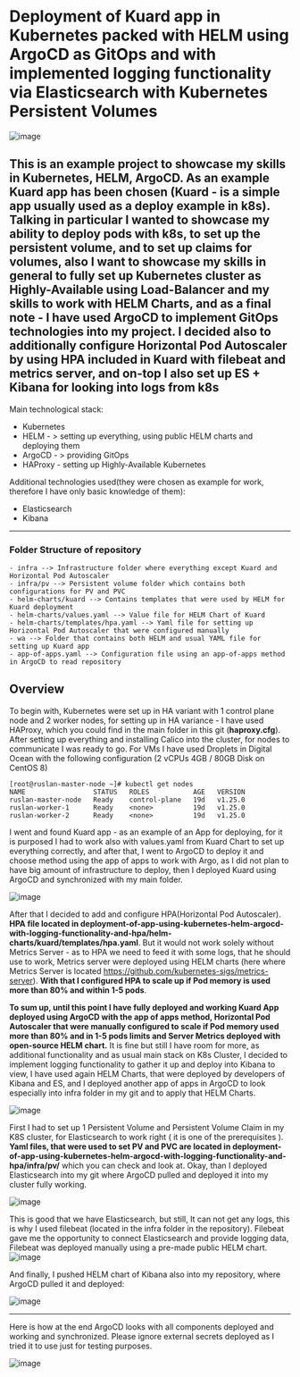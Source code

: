 Deployment of Kuard app in Kubernetes packed with HELM using ArgoCD as GitOps and with implemented logging functionality via Elasticsearch with Kubernetes Persistent Volumes
======
![image](https://i2.paste.pics/f9826a7a75cff7e9f771340faf63f57f.png)

This is an example project to showcase my skills in Kubernetes, HELM, ArgoCD. As an example  Kuard app has been chosen (Kuard - is a simple app usually used as a deploy example in k8s). Talking in particular I wanted to showcase my ability to deploy pods with k8s,  to set up the persistent volume, and to set up claims for volumes, also I want to showcase my skills in general to fully set up Kubernetes cluster as Highly-Available using Load-Balancer and my  skills to work with HELM Charts, and as a final note - I have used ArgoCD to implement GitOps technologies into my project. I decided also to additionally configure Horizontal Pod Autoscaler by using HPA included in Kuard with filebeat and metrics server, and on-top I also set up ES + Kibana for looking into logs from k8s
---
Main technological stack:

- Kubernetes
- HELM - > setting up everything, using public HELM charts and deploying them
- ArgoCD - > providing GitOps
- HAProxy - setting up Highly-Available Kubernetes

Additional technologies used(they were chosen as example for work, therefore I have only basic knowledge of them):

- Elasticsearch
- Kibana 

---
### Folder Structure of repository 
```
- infra --> Infrastructure folder where everything except Kuard and Horizontal Pod Autoscaler
- infra/pv --> Persistent volume folder which contains both configurations for PV and PVC 
- helm-charts/kuard --> Contains templates that were used by HELM for Kuard deployment
- helm-charts/values.yaml --> Value file for HELM Chart of Kuard
- helm-charts/templates/hpa.yaml --> Yaml file for setting up Horizontal Pod Autoscaler that were configured manually
- wa --> Folder that contains both HELM and usual YAML file for setting up Kuard app
- app-of-apps.yaml --> Configuration file using an app-of-apps method in ArgoCD to read repository
```

## Overview
To begin with, Kubernetes were set up in HA variant with 1 control plane node and 2 worker nodes, for setting up in HA variance - I have used HAProxy, which you could find in the main folder in this git (**haproxy.cfg**). After setting up everything and installing Calico into the cluster, for nodes to communicate I was ready to go. For VMs I have used Droplets in Digital Ocean with the following configuration (2 vCPUs 4GB / 80GB Disk on CentOS 8)
```
[root@ruslan-master-node ~]# kubectl get nodes
NAME                 STATUS   ROLES           AGE   VERSION
ruslan-master-node   Ready    control-plane   19d   v1.25.0
ruslan-worker-1      Ready    <none>          19d   v1.25.0
ruslan-worker-2      Ready    <none>          19d   v1.25.0
```
I went and found Kuard app - as an example of an App for deploying, for it is purposed I had to work also with values.yaml from Kuard Chart to set up everything correctly, and after that, I went to ArgoCD to deploy it and choose method using the app of apps to work with Argo, as I did not plan to have big amount of infrastructure to deploy, then I deployed Kuard using ArgoCD and synchronized with my main folder. 

![image](https://i2.paste.pics/850484b80ead2947de7cf150f7f82d5b.png)

After that I decided to add and configure HPA(Horizontal Pod Autoscaler). **HPA file located in deployment-of-app-using-kubernetes-helm-argocd-with-logging-functionality-and-hpa/helm-charts/kuard/templates/hpa.yaml**. But it would not work solely without Metrics Server - as to HPA we need to feed it with some logs, that he should use to work, Metrics server were deployed using HELM charts (here where Metrics Server is located https://github.com/kubernetes-sigs/metrics-server). **With that I configured HPA to scale up if Pod memory is used more than 80% and within 1-5 pods**.

**To sum up, until this point I have fully deployed and working Kuard App deployed using ArgoCD with the app of apps method, Horizontal Pod Autoscaler that were manually configured to scale if Pod memory used more than 80% and in 1-5 pods limits and Server Metrics deployed with open-source HELM chart.** It is fine but still I have room for more, as additional functionality and as usual main stack on K8s Cluster, I decided to implement logging functionality to gather it up and deploy into Kibana to view, I have used again HELM Charts, that were deployed by developers of Kibana and ES, and I deployed another app of apps in ArgoCD to look especially into infra folder in my git and to apply that HELM Charts.

![image](https://i2.paste.pics/0affe060bd2698eff3d68aae072f3926.png)

First I had to set up 1 Persistent Volume and Persistent Volume Claim in my K8S cluster, for Elasticsearch to work right ( it is one of the prerequisites ). **Yaml files, that were used to set PV and PVC are located in deployment-of-app-using-kubernetes-helm-argocd-with-logging-functionality-and-hpa/infra/pv/** which you can check and look at. Okay, than I deployed Elasticsearch into my git where ArgoCD pulled and deployed it into my cluster fully working.

![image](https://i2.paste.pics/2a9a5b5a8ddf2bced3215486d733a9a9.png)

This is good that we have Elasticsearch, but still, It can not get any logs, this is why I used filebeat (located in the infra folder in the repository). Filebeat gave me the opportunity to connect Elasticsearch and provide logging data, Filebeat was deployed manually using a pre-made public HELM chart.
![image](https://i2.paste.pics/2a9a5b5a8ddf2bced3215486d733a9a9.png)

And finally, I pushed HELM chart of Kibana also into my repository, where ArgoCD pulled it and deployed: 

![image](https://i2.paste.pics/6e20083ef8f6dd585da8e5c0869e10e7.png)

--- 

Here is how at the end ArgoCD looks with all components deployed and working and synchronized.
Please ignore external secrets deployed as I tried it to use just for testing purposes.

![image](https://i2.paste.pics/f9b4a2355250bcdd4cb2ffb2fb9f03bf.png)
